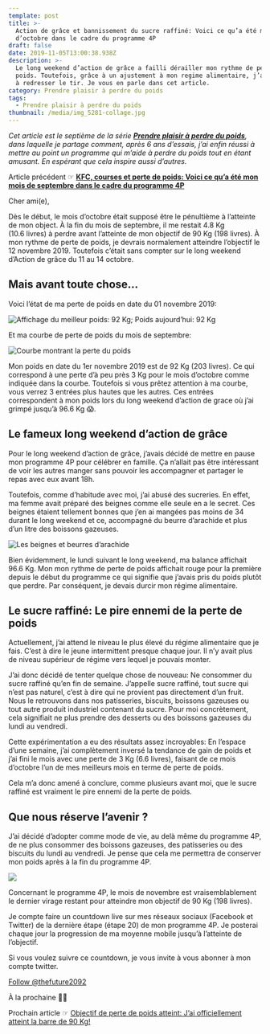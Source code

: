 ```yaml
---
template: post
title: >-
  Action de grâce et bannissement du sucre raffiné: Voici ce qu’a été mon mois
  d’octobre dans le cadre du programme 4P
draft: false
date: 2019-11-05T13:00:38.938Z
description: >-
  Le long weekend d’action de grâce a failli dérailler mon rythme de perte de
  poids. Toutefois, grâce à un ajustement à mon regime alimentaire, j’ai réussi
  à redresser le tir. Je vous en parle dans cet article.
category: Prendre plaisir à perdre du poids
tags:
  - Prendre plaisir à perdre du poids
thumbnail: /media/img_5281-collage.jpg
---
```

_Cet article est le septième de la série [**Prendre plaisir à perdre du poids**](https://www.didia.me/category/prendre-plaisir-a-perdre-du-poids/), dans laquelle je partage comment, après 6 ans d’essais, j’ai enfin réussi à mettre au point un programme qui m’aide à perdre du poids tout en étant amusant. En espérant que cela inspire aussi d’autres._

Article précédent ☞ [**KFC, courses et perte de poids: Voici ce qu’a été mon mois de septembre dans le cadre du programme 4P**](<KFC, courses et perte de poids: Voici ce qu’a été mon mois de septembre dans le cadre du programme 4P>)

Cher ami(e),

Dès le début, le mois d’octobre était supposé être le pénultième à l’atteinte de mon object. À la fin du mois de septembre, il me restait 4.8 Kg (10.6 livres) à perdre avant l’atteinte de mon objectif de 90 Kg (198 livres). À mon rythme de perte de poids, je devrais normalement atteindre l’objectif le 12 novembre 2019. Toutefois c’était sans compter sur le long weekend d’Action de grâce du 11 au 14 octobre.

## Mais avant toute chose…

Voici l’état de ma perte de poids en date du 01 novembre 2019:

![Affichage du meilleur poids: 92 Kg; Poids aujourd’hui: 92 Kg](/media/img_5425-collage.jpg "Etat de la perte du poids en date du 01 novembre 2019")

Et ma courbe de perte de poids du mois de septembre:

![Courbe montrant la perte du poids](/media/img_5427.png "Courbe de perte du poids du mois d’octobre 2019")

Mon poids en date du 1er novembre 2019 est de 92 Kg (203 livres).  Ce qui correspond à une perte d’à peu près 3 Kg pour le mois d’octobre comme indiquée dans la courbe. Toutefois si vous prêtez attention à ma courbe, vous verrez 3 entrées plus hautes que les autres. Ces entrées correspondent à mon poids lors du long weekend d’action de grace où j’ai grimpé jusqu’à 96.6 Kg 😱.

## Le fameux long weekend d’action de grâce

Pour le long weekend d’action de grâce, j’avais décidé de mettre en pause mon programme 4P pour célébrer en famille. Ça n’allait pas être intéressant de voir les autres manger sans pouvoir les accompagner et partager le repas avec eux avant 18h.

Toutefois, comme d’habitude avec moi, j’ai abusé des sucreries. En effet, ma femme avait préparé des beignes comme elle seule en a le secret. Ces beignes étaient tellement bonnes que j’en ai mangées pas moins de 34 durant le long weekend et ce, accompagné du beurre d’arachide et plus d’un litre des boissons gazeuses. 

![Les beignes et beurres d’arachide](/media/7b7c053d-1d58-42a3-ab3f-b107458dbb55.jpg "Les beignes préparées par Parousia")

Bien évidemment, le lundi suivant le long weekend, ma balance affichait 96.6 Kg. Mon mon rythme de perte de poids affichait rouge pour la première depuis le début du programme ce qui signifie que j’avais pris du poids plutôt que perdre. Par conséquent, je devais durcir mon régime alimentaire.

## Le sucre raffiné: Le pire ennemi de la perte de poids

Actuellement, j’ai attend le niveau le plus élevé du régime alimentaire que je fais. C’est à dire le jeune intermittent presque chaque jour. Il n’y avait plus de niveau supérieur de régime vers lequel je pouvais monter.

J’ai donc décidé de tenter quelque chose de nouveau: Ne consommer du sucre raffiné qu’en fin de semaine. J’appelle sucre raffiné, tout sucre qui n’est pas naturel, c’est à dire qui ne provient pas directement d’un fruit. Nous le retrouvons dans nos patisseries, biscuits, boissons gazeuses ou tout autre produit industriel contenant du sucre. Pour moi concrètement, cela signifiait ne plus prendre des desserts ou des boissons gazeuses du lundi au vendredi.

Cette expérimentation a eu des résultats assez incroyables: En l’espace d’une semaine, j’ai complètement inversé la tendance de gain de poids et j’ai fini le mois avec une perte de 3 Kg (6.6 livres), faisant de ce mois d’octobre l’un de mes meilleurs mois en terme de perte de poids. 

Cela m’a donc amené à conclure, comme plusieurs avant moi, que le sucre raffiné est vraiment le pire ennemi de la perte de poids.

## Que nous réserve l’avenir ?

J’ai décidé d’adopter comme mode de vie, au delà même du programme 4P, de ne plus consommer des boissons gazeuses, des patisseries ou des biscuits du lundi au vendredi. Je pense que cela me permettra de conserver mon poids après à la fin du programme 4P.

![](/media/img_5281-collage.jpg)

Concernant le programme 4P, le mois de novembre est vraisemblablement le dernier virage restant pour atteindre mon objectif de 90 Kg (198 livres). 

Je compte faire un countdown live sur mes réseaux sociaux (Facebook et Twitter) de la dernière étape (étape 20) de mon programme 4P. Je posterai chaque jour la progression de ma moyenne mobile jusqu’à l’atteinte de l’objectif.

Si vous voulez suivre ce countdown, je vous invite à vous abonner à mon compte twitter.

<a href="https://twitter.com/thefuture2092?ref_src=twsrc%5Etfw" class="twitter-follow-button" data-show-count="false">Follow @thefuture2092</a><script async src="https://platform.twitter.com/widgets.js" charset="utf-8"></script>

À la prochaine ✌🏾

Prochain article ☞ [Objectif de perte de poids atteint: J’ai officiellement atteint la barre de 90 Kg!](/posts/objectif-de-perte-de-poids-atteint-j-ai-officiellement-atteint-la-barre-de-90-kg)
